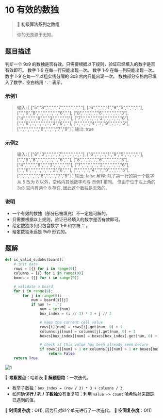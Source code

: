 # 10 有效的数独

> 🌈 **初级算法系列之数组**
>
> 你的无畏源于无知。

## 题目描述

判断一个 9x9 的数独是否有效。只需要根据以下规则，验证已经填入的数字是否有效即可。
数字 1-9 在每一行只能出现一次。
数字 1-9 在每一列只能出现一次。
数字 1-9 在每一个以粗实线分隔的 3x3 宫内只能出现一次。
数独部分空格内已填入了数字，空白格用 `'.'` 表示。

### 示例1

> 输入:
> [
> ["5","3",".",".","7",".",".",".","."],
> ["6",".",".","1","9","5",".",".","."],
> [".","9","8",".",".",".",".","6","."],
> ["8",".",".",".","6",".",".",".","3"],
> ["4",".",".","8",".","3",".",".","1"],
> ["7",".",".",".","2",".",".",".","6"],
> [".","6",".",".",".",".","2","8","."],
> [".",".",".","4","1","9",".",".","5"],
> [".",".",".",".","8",".",".","7","9"]
> ]
> 输出: true

### 示例2

> 输入:
> [
> ["8","3",".",".","7",".",".",".","."],
> ["6",".",".","1","9","5",".",".","."],
> [".","9","8",".",".",".",".","6","."],
> ["8",".",".",".","6",".",".",".","3"],
> ["4",".",".","8",".","3",".",".","1"],
> ["7",".",".",".","2",".",".",".","6"],
> [".","6",".",".",".",".","2","8","."],
> [".",".",".","4","1","9",".",".","5"],
> [".",".",".",".","8",".",".","7","9"]
> ]
> 输出: false
> 解释: 除了第一行的第一个数字从 5 改为 8 以外，空格内其他数字均与 示例1 相同。
> 但由于位于左上角的 3x3 宫内有两个 8 存在, 因此这个数独是无效的。

### 说明

- 一个有效的数独（部分已被填充）不一定是可解的。
- 只需要根据以上规则，验证已经填入的数字是否有效即可。
- 给定数独序列只包含数字 1-9 和字符 '.' 。
- 给定数独永远是 9x9 形式的。

## 题解

```python
def is_valid_sudoku(board):
    # init data
    rows = [{} for i in range(9)]
    columns = [{} for i in range(9)]
    boxes = [{} for i in range(9)]

    # validate a board
    for i in range(9):
        for j in range(9):
            num = board[i][j]
            if num != '.':
                num = int(num)
                box_index = (i // 3) * 3 + j // 3

                # keep the current cell value
                rows[i][num] = rows[i].get(num, 0) + 1
                columns[j][num] = columns[j].get(num, 0) + 1
                boxes[box_index][num] = boxes[box_index].get(num, 0) + 1

                # check if this value has been already seen before
                if rows[i][num] > 1 or columns[j][num] > 1 or boxes[box_index][num] > 1:
                    return False
    return True
```

![1](https://tva1.sinaimg.cn/large/007S8ZIlly1giyhzihgz6j30ea0eegns.jpg)

🍥 **考察要点**：哈希表
🍬 **解题思路**：一次迭代。

- 枚举子数独：`box_index = (row / 3) * 3 + columns / 3`
- 如何确保**行 / 列 / 子数独**没有重复项：利用 `value -> count` 哈希映射来跟踪已遇到的值。

🍉 **时间复杂度**：O(1), 因为只对81个单元进行了一次迭代。
🍭 **空间复杂度**：O(1)

